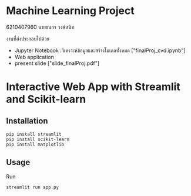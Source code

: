 # Machine Learning Project
6210407960 นายธนกร วงษ์สนิท

งานที่ส่งประกอบไปด้วย
- Jupyter Notebook :วิเคราะห์ข้อมูลและสร้างโมเดลทั้งหมด ["finalProj_cvd.ipynb"]
- Web application
- present slide ["slide_finalProj.pdf"]



# Interactive Web App with Streamlit and Scikit-learn

## Installation
```console
pip install streamlit
pip install scikit-learn
pip install matplotlib
```

## Usage
Run
```console
streamlit run app.py
```